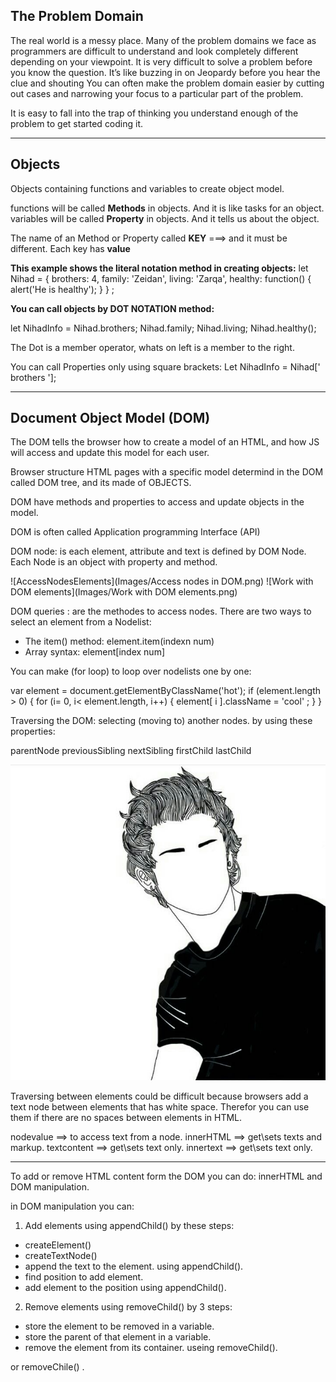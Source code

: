 ## The Problem Domain

The real world is a messy place.  Many of the problem domains we face as programmers are difficult to understand and look completely different depending on your viewpoint.
 It is very difficult to solve a problem before you know the question.  It’s like buzzing in on Jeopardy before you hear the clue and shouting
 You can often make the problem domain easier by cutting out cases and narrowing your focus to a particular part of the problem.

 It is easy to fall into the trap of thinking you understand enough of the problem to get started coding it. 

 --------------------------------------------------------
## Objects

 Objects containing functions and variables to create object model.

 functions will be called **Methods** in objects. And it is like tasks for an object.
 variables will be called **Property** in objects. And it tells us about the object.

 The name of an Method or Property called **KEY** ===> and it must be different.
 Each key has **value**

 **This example shows the literal notation method in creating objects:**
 let Nihad = {
     brothers: 4,
     family: 'Zeidan',
     living: 'Zarqa',
     healthy: function() {
         alert('He is healthy');
     }
 } ;  

**You can call objects by DOT NOTATION method:**

let NihadInfo = Nihad.brothers;
                Nihad.family;
                Nihad.living;
                Nihad.healthy();

The Dot is a member operator, whats on left is a member to the right.

You can call Properties only using square brackets:
Let NihadInfo = Nihad[' brothers ']; 

--------------------------------------------------------
## Document Object Model (DOM)

The DOM tells the browser how to create a model of an HTML, and how JS will access and update this model for each user.

Browser structure HTML pages with a specific model determind in the DOM called DOM tree, and its made of OBJECTS.

DOM have methods and properties to access and update objects in the model.

DOM is often called Application programming Interface (API)

DOM node: is each element, attribute and text is defined by DOM Node. Each Node is an object with property and method.

![AccessNodesElements](Images/Access nodes in DOM.png)
![Work with DOM elements](Images/Work with DOM elements.png)

DOM queries : are the methodes to access nodes.
There are two ways to select an element from a Nodelist:
- The item() method: element.item(indexn num) 
- Array syntax:  element[index num]

You can make (for loop) to loop over nodelists one by one:

 var element = document.getElementByClassName('hot');
 if (element.length > 0) {
    for (i= 0, i< element.length, i++) {
        element[ i ].className = 'cool' ;
    }
 }

Traversing the DOM: selecting (moving to) another nodes. by using these properties: 

parentNode 
previousSibling 
nextSibling 
firstChild
lastChild

![Traversing](Images/6c34877571f32828468dd679cd047b21.jpg)

Traversing between elements could be difficult because browsers add a text node between elements that has white space. Therefor you can use them if there are no spaces between elements in HTML.

nodevalue ==> to access text from a node.
innerHTML ==> get\sets texts and markup.
textcontent ==> get\sets text only.
innertext ==> get\sets text only.

-----------------------------------

To add or remove HTML content form the DOM you can do: innerHTML  and DOM manipulation. 

in DOM manipulation you can: 
1. Add elements using appendChild() by these steps:
 - createElement()
 - createTextNode()
 - append the text to the element. using appendChild().
 - find position to add element.
 - add element to the position using appendChild().

2. Remove elements using removeChild() by 3 steps:
 - store the element to be removed in a variable.
 - store the parent of that element in a variable.
 - remove the element from its container. useing removeChild().






 or removeChile() .

